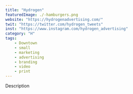 ```yaml
---
title: "Hydrogen"
featuredImage: ./-hamburgers.png
website: "https://hydrogenadvertising.com/"
twit: "https://twitter.com/hydrogen_tweets"
inst: "https://www.instagram.com/hydrogen_advertising"
category: "H"
tags:
    - Downtown
    - small
    - marketing
    - advertising
    - branding
    - video
    - print
---
```


Description
